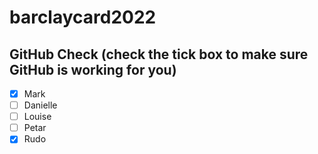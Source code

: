 # barclaycard2022
## GitHub Check (check the tick box to make sure GitHub is working for you)
- [x] Mark
- [ ] Danielle
- [ ] Louise
- [ ] Petar
- [x] Rudo

